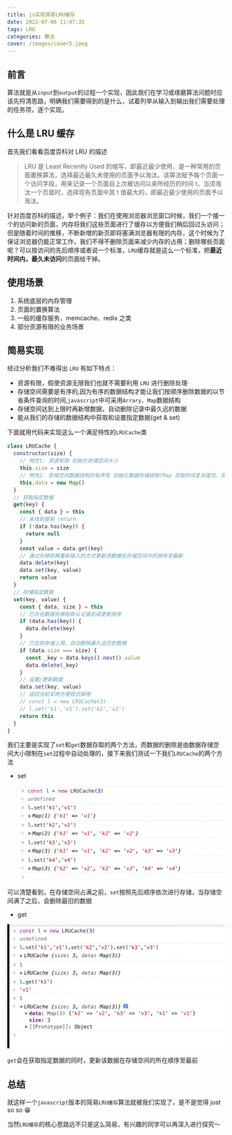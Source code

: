 ```yaml
---
title: js实现简易LRU缓存
date: 2022-07-06 11:07:35
tags: LRU
categories: 算法
cover: /images/cover5.jpeg
---
```


## 前言

算法就是从`input`到`output`的过程一个实现，因此我们在学习或琢磨算法问题时应该先捋清思路，明确我们需要得到的是什么，试着列举从输入到输出我们需要处理的任务项，逐个实现。

## 什么是 LRU 缓存

首先我们看看百度百科对 LRU 的描述

> LRU 是 Least Recently Used 的缩写，即最近最少使用，是一种常用的页面置换算法，选择最近最久未使用的页面予以淘汰。该算法赋予每个页面一个访问字段，用来记录一个页面自上次被访问以来所经历的时间 t，当须淘汰一个页面时，选择现有页面中其 t 值最大的，即最近最少使用的页面予以淘汰。

针对百度百科的描述，举个例子：我们在使用浏览器浏览窗口时候，我们一个接一个的访问新的页面，内存将我们这些页面进行了缓存以方便我们稍后回过头访问；但是随着时间的推移，不断新增的新页即将塞满浏览器有限的内存，这个时候为了保证浏览器仍能正常工作，我们不得不删除页面来减少内存的占用；删除哪些页面呢？可以按访问的先后顺序或者说一个标准，`LRU`缓存就是这么一个标准，把**最近时间内，最久未访问**的页面给干掉。

## 使用场景

1. 系统底层的内存管理
2. 页面的置换算法
3. 一般的缓存服务，memcache、redis 之类
4. 部分资源有限的业务场景

## 简易实现

经过分析我们不难得出 `LRU` 有如下特点：

- 资源有限，假使资源无限我们也就不需要利用 `LRU` 进行删除处理·
- 存储空间需要是有序的,因为有序的数据结构才能让我们按顺序删除数据的以节省条件查询的时间,`javascript`中可采用`Arrary`、`Map`数据结构
- 存储空间达到上限时再新增数据，自动删除记录中最久远的数据
- 能从我们的存储的数据结构中获取和设置指定数据(get & set)

下面就用代码来实现这么一个满足特性的`LRUCache`类

```javascript
class LRUCache {
  constructor(size) {
    // 特性1: 资源有限 初始化存储空间大小
    this.size = size
    // 特性2: 存储空间数据结构的有序性 初始化数据存储结构(Map 存取时间复杂度优，因此优先考虑)
    this.data = new Map()
  }
  // 获取指定数据
  get(key) {
    const { data } = this
    // 未找到提前 return
    if (!data.has(key)) {
      return null
    }
    const value = data.get(key)
    // 通过先移除再重新插入的方式更新该数据在存储空间中的排序至最新
    data.delete(key)
    data.set(key, value)
    return value
  }
  // 存储指定数据
  set(key, value) {
    const { data, size } = this
    // 已存在数据先移除默认记录后续更新排序
    if (data.has(key)) {
      data.delete(key)
    }
    // 已达到存储上限，自动删除最久远历史数据
    if (data.size === size) {
      const _key = data.keys().next().value
      data.delete(_key)
    }
    // 设置/更新数据
    data.set(key, value)
    // 返回当前实例方便链式掉用
    // const l = new LRUCache(3)
    // l.set('k1','v1').set('k2','v2')
    return this
  }
}
```

我们主要是实现了`set`和`get`数据存取的两个方法，而数据的删除是由数据存储空间大小限制在`set`过程中自动处理的，接下来我们测试一下我们`LRUCache`的两个方法

- set

  <img src="/images/code1.png" alt="set.png" title="set.png" />

可以清楚看到，在存储空间占满之前，`set`按照先后顺序依次进行存储，当存储空间满了之后，会删除最旧的数据

- get

<img src="/images/code2.png" alt="get.png" title="get.png" />

`get`会在获取指定数据的同时，更新该数据在存储空间的所在顺序至最前

## 总结

就这样一个`javascript`版本的简易`LRU缓存`算法就被我们实现了，是不是觉得 just so so 😁

当然`LRU缓存`的核心思路远不只是这么简易，有兴趣的同学可以再深入进行探究～

